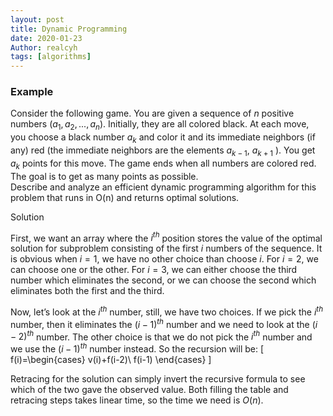 ```yaml
---
layout: post
title: Dynamic Programming
date: 2020-01-23
Author: realcyh
tags: [algorithms]
---
```


### Example

Consider the following game. You are given a sequence of $n$ positive numbers
$(a_1, a_2, ..., a_n)$. Initially, they are all colored black. At each move,
you choose a black number $a_k$ and color it and its immediate neighbors (if
any) red (the immediate neighbors are the elements $a_{k-1}$, $a_{k+1}$ ). You
get $a_k$ points for this move. The game ends when all numbers are colored
red. The goal is to get as many points as possible.  
Describe and analyze an efficient dynamic programming algorithm for this problem that runs in O(n) and returns optimal solutions. 


Solution

First, we want an array where the $i^{th}$ position stores the value of the optimal solution for subproblem consisting of the first $i$ numbers of the sequence. It is obvious when $i=1$, we have no other choice than choose $i$. For $i=2$, we can choose one or the other. For $i=3$, we can either choose the third number which eliminates the second, or we can choose the second which eliminates both the first and the third.

Now, let’s look at the $i^{th}$ number, still, we have two choices. If we pick the $i^{th}$ number, then it eliminates the $(i-1)^{th}$ number and we need to look at the $(i-2)^{th}$ number. The other choice is that we do not pick the $i^{th}$ number and we use the $(i-1)^{th}$ number instead. So the recursion will be:
\[
f(i)=\begin{cases}
v(i)+f(i-2)\\
f(i-1)
\end{cases}
\]

Retracing for the solution can simply invert the recursive formula to see which of the two gave the observed value. Both filling the table and retracing steps takes linear time, so the time we need is $O(n)$.
